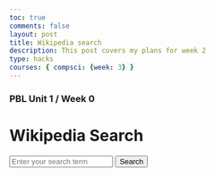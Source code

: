 ```yaml
---
toc: true
comments: false
layout: post
title: Wikipedia search
description: This post covers my plans for week 2
type: hacks
courses: { compsci: {week: 3} }
---
```


### PBL Unit 1 / Week 0

<html>
<head>
    <title>Wikipedia Search</title>
</head>
<body>
    <h1>Wikipedia Search</h1>
    <input type="text" id="searchInput" placeholder="Enter your search term">
    <button onclick="searchWikipedia()">Search</button>
    <div id="searchResults"></div>

 <script>
        function searchWikipedia() {
            const apiKey = "24bbe3c7852fb05ab05a444bd291bf92";
            const searchTerm = document.getElementById("searchInput").value;
            const url = `https://en.wikipedia.org/w/api.php?action=query&format=json&list=search&srsearch=${searchTerm}&utf8=&origin=*&api_key=${apiKey}`;

            fetch(url)
                .then(response => response.json())
                .then(data => {
                    const results = data.query.search;
                    const searchResults = document.getElementById("searchResults");
                    searchResults.innerHTML = "";

                    if (results.length === 0) {
                        searchResults.innerHTML = "<p>No results found.</p>";
                    } else {
                        results.forEach(result => {
                            const title = result.title;
                            const snippet = result.snippet;
                            const pageLink = `https://en.wikipedia.org/wiki/${encodeURIComponent(title)}`;

                            const resultItem = document.createElement("div");
                            resultItem.innerHTML = `
                                <h2><a href="${pageLink}" target="_blank">${title}</a></h2>
                                <p>${snippet}</p>
                            `;
                            searchResults.appendChild(resultItem);
                        });
                    }
                })
                .catch(error => {
                    console.error(error);
                    document.getElementById("searchResults").innerHTML = "<p>An error occurred while fetching data.</p>";
                });
        }
    </script>
</body>
</html>
